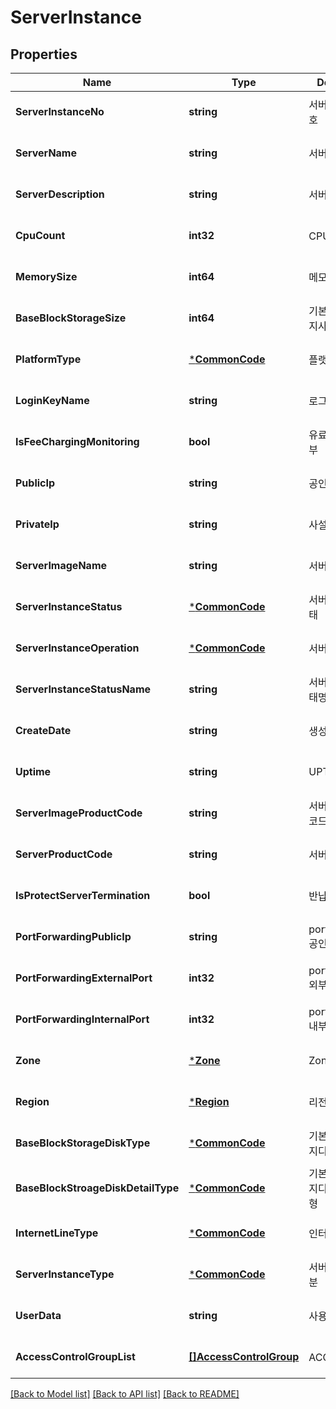 # ServerInstance

## Properties
Name | Type | Description | Notes
------------ | ------------- | ------------- | -------------
**ServerInstanceNo** | **string** | 서버인스턴스번호 | [optional] [default to null]
**ServerName** | **string** | 서버명 | [optional] [default to null]
**ServerDescription** | **string** | 서버설명 | [optional] [default to null]
**CpuCount** | **int32** | CPU수 | [optional] [default to null]
**MemorySize** | **int64** | 메모리사이즈 | [optional] [default to null]
**BaseBlockStorageSize** | **int64** | 기본블럭스토리지사이즈 | [optional] [default to null]
**PlatformType** | [***CommonCode**](CommonCode.md) | 플랫폼구분 | [optional] [default to null]
**LoginKeyName** | **string** | 로그인키명 | [optional] [default to null]
**IsFeeChargingMonitoring** | **bool** | 유료모니터링여부 | [optional] [default to null]
**PublicIp** | **string** | 공인IP | [optional] [default to null]
**PrivateIp** | **string** | 사설IP | [optional] [default to null]
**ServerImageName** | **string** | 서버이미지명 | [optional] [default to null]
**ServerInstanceStatus** | [***CommonCode**](CommonCode.md) | 서버인스턴스상태 | [optional] [default to null]
**ServerInstanceOperation** | [***CommonCode**](CommonCode.md) | 서버인스턴스OP | [optional] [default to null]
**ServerInstanceStatusName** | **string** | 서버인스턴스상태명 | [optional] [default to null]
**CreateDate** | **string** | 생성일자 | [optional] [default to null]
**Uptime** | **string** | UPTIME | [optional] [default to null]
**ServerImageProductCode** | **string** | 서버이미지상품코드 | [optional] [default to null]
**ServerProductCode** | **string** | 서버상품코드 | [optional] [default to null]
**IsProtectServerTermination** | **bool** | 반납보호여부 | [optional] [default to null]
**PortForwardingPublicIp** | **string** | portForwarding 공인 Ip | [optional] [default to null]
**PortForwardingExternalPort** | **int32** | portForwarding 외부 포트 | [optional] [default to null]
**PortForwardingInternalPort** | **int32** | portForwarding 내부 포트 | [optional] [default to null]
**Zone** | [***Zone**](Zone.md) | Zone | [optional] [default to null]
**Region** | [***Region**](Region.md) | 리전 | [optional] [default to null]
**BaseBlockStorageDiskType** | [***CommonCode**](CommonCode.md) | 기본블록스토리지디스크유형 | [optional] [default to null]
**BaseBlockStroageDiskDetailType** | [***CommonCode**](CommonCode.md) | 기본블록스토리지디스크상세유형 | [optional] [default to null]
**InternetLineType** | [***CommonCode**](CommonCode.md) | 인터넷라인구분 | [optional] [default to null]
**ServerInstanceType** | [***CommonCode**](CommonCode.md) | 서버인스턴스구분 | [optional] [default to null]
**UserData** | **string** | 사용자데이타 | [optional] [default to null]
**AccessControlGroupList** | [**[]AccessControlGroup**](AccessControlGroup.md) | ACG리스트 | [optional] [default to null]

[[Back to Model list]](../README.md#documentation-for-models) [[Back to API list]](../README.md#documentation-for-api-endpoints) [[Back to README]](../README.md)


